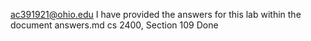 ac391921@ohio.edu I have provided the answers for this lab within the document answers.md
cs 2400, Section 109
Done
